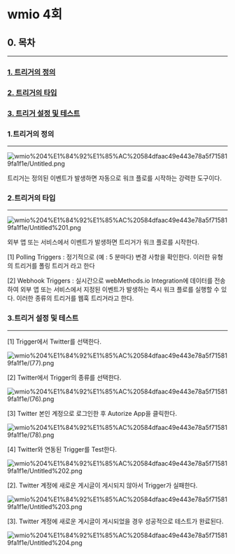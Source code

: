 # wmio 4회

## 0. 목차

---

### [1. 트리거의 정의](#1-트리거의-정의)

### [2. 트리거의 타입](#2-트리거의-타입)

### [3. 트리거 설정 및 테스트](#3-트리거-설정-및-테스트)

### 1.트리거의 정의

---

![wmio%204%E1%84%92%E1%85%AC%20584dfaac49e443e78a5f715819fa1f1e/Untitled.png](wmio%204%E1%84%92%E1%85%AC%20584dfaac49e443e78a5f715819fa1f1e/Untitled.png)

트리거는 정의된 이벤트가 발생하면 자동으로 워크 플로를 시작하는 강력한 도구이다.

### 2.트리거의 타입

---

![wmio%204%E1%84%92%E1%85%AC%20584dfaac49e443e78a5f715819fa1f1e/Untitled%201.png](wmio%204%E1%84%92%E1%85%AC%20584dfaac49e443e78a5f715819fa1f1e/Untitled%201.png)

외부 앱 또는 서비스에서 이벤트가 발생하면 트리거가 워크 플로를 시작한다.

[1] Polling Triggers : 정기적으로 (예 : 5 분마다) 변경 사항을 확인한다. 이러한 유형의 트리거를 폴링 트리거 라고 한다

[2] Webhook Triggers : 실시간으로 webMethods.io Integration에 데이터를 전송하여 외부 앱 또는 서비스에서 지정된 이벤트가 발생하는 즉시 워크 플로를 실행할 수 있다. 이러한 종류의 트리거를 웹훅 트리거라고 한다.

### 3.트리거 설정 및 테스트

---

[1] Trigger에서 Twitter를 선택한다.

![wmio%204%E1%84%92%E1%85%AC%20584dfaac49e443e78a5f715819fa1f1e/(77).png](wmio%204%E1%84%92%E1%85%AC%20584dfaac49e443e78a5f715819fa1f1e/(77).png)

[2] Twitter에서 Trigger의 종류를 선택한다.

![wmio%204%E1%84%92%E1%85%AC%20584dfaac49e443e78a5f715819fa1f1e/(76).png](wmio%204%E1%84%92%E1%85%AC%20584dfaac49e443e78a5f715819fa1f1e/(76).png)

[3] Twitter 본인 계정으로 로그인한 후 Autorize App을 클릭한다.

![wmio%204%E1%84%92%E1%85%AC%20584dfaac49e443e78a5f715819fa1f1e/(78).png](wmio%204%E1%84%92%E1%85%AC%20584dfaac49e443e78a5f715819fa1f1e/(78).png)

[4] Twitter와 연동된 Trigger를 Test한다.

![wmio%204%E1%84%92%E1%85%AC%20584dfaac49e443e78a5f715819fa1f1e/Untitled%202.png](wmio%204%E1%84%92%E1%85%AC%20584dfaac49e443e78a5f715819fa1f1e/Untitled%202.png)

[2]. Twitter 계정에 새로운 게시글이 게시되지 않아서 Trigger가 실패한다.

![wmio%204%E1%84%92%E1%85%AC%20584dfaac49e443e78a5f715819fa1f1e/Untitled%203.png](wmio%204%E1%84%92%E1%85%AC%20584dfaac49e443e78a5f715819fa1f1e/Untitled%203.png)

[3]. Twitter 계정에 새로운 게시글이 게시되었을 경우 성공적으로 테스트가 완료된다.

![wmio%204%E1%84%92%E1%85%AC%20584dfaac49e443e78a5f715819fa1f1e/Untitled%204.png](wmio%204%E1%84%92%E1%85%AC%20584dfaac49e443e78a5f715819fa1f1e/Untitled%204.png)